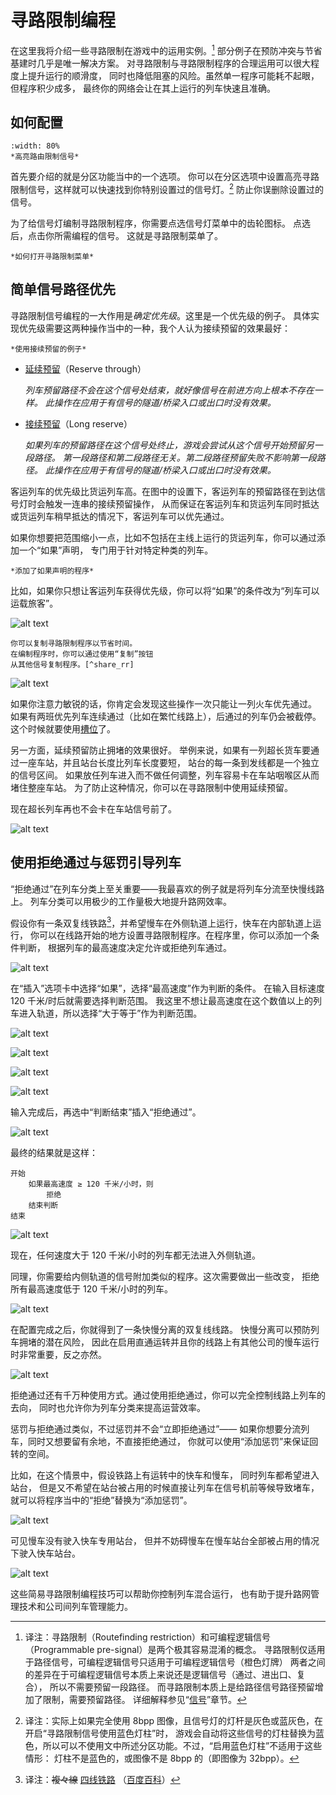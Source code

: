 # 寻路限制编程

在这里我将介绍一些寻路限制在游戏中的运用实例。[^rspp]
部分例子在预防冲突与节省基建时几乎是唯一解决方案。
对寻路限制与寻路限制程序的合理运用可以很大程度上提升运行的顺滑度，
同时也降低阻塞的风险。虽然单一程序可能耗不起眼，但程序积少成多，
最终你的网络会让在其上运行的列车快速且准确。

[^rspp]: 译注：寻路限制（Routefinding restriction）和可编程逻辑信号（Programmable pre-signal）是两个极其容易混淆的概念。
寻路限制仅适用于路径信号，可编程逻辑信号只适用于可编程逻辑信号（橙色灯牌）
两者之间的差异在于可编程逻辑信号本质上来说还是逻辑信号（通过、进出口、复合），
所以不需要预留一段路径。
而寻路限制本质上是给路径信号路径预留增加了限制，需要预留路径。
详细解释参见“[信号](../Features/Signalling.md)”章节。

## 如何配置

```{figure} images/basic_pbs/zoning-restricted.png
:width: 80%
*高亮路由限制信号*
```
首先要介绍的就是分区功能当中的一个选项。
你可以在分区选项中设置高亮寻路限制信号，这样就可以快速找到你特别设置过的信号灯。[^remove_signal]
防止你误删除设置过的信号。

[^remove_signal]: 译注：实际上如果完全使用 8bpp 图像，且信号灯的灯杆是灰色或蓝灰色，在开启“寻路限制信号使用蓝色灯柱”时，
游戏会自动将这些信号的灯柱替换为蓝色，所以可以不使用文中所述分区功能。不过，“启用蓝色灯柱”不适用于这些情形：
灯柱不是蓝色的，或图像不是 8bpp 的（即图像为 32bpp）。

为了给信号灯编制寻路限制程序，你需要点选信号灯菜单中的齿轮图标。
点选后，点击你所需编程的信号。
这就是寻路限制菜单了。

```{figure} images/basic_pbs/routefinding-restriction-how-to-open.png
*如何打开寻路限制菜单*
```

## 简单信号路径优先

寻路限制信号编程的一大作用是*确定优先级*。这里是一个优先级的例子。
具体实现优先级需要这两种操作当中的一种，我个人认为接续预留的效果最好：

```{figure} images/basic_pbs/image-005.png
*使用接续预留的例子*
```

* [延续预留](../Features/Signalling.md#延续预留)（Reserve through）

  *列车预留路径不会在这个信号处结束，就好像信号在前进方向上根本不存在一样。*
  *此操作在应用于有信号的隧道/桥梁入口或出口时没有效果。*

* [接续预留](../Features/Signalling.md#接续预留)（Long reserve）

  *如果列车的预留路径在这个信号处终止，游戏会尝试从这个信号开始预留另一段路径。*
  *第一段路径和第二段路径无关。第二段路径预留失败不影响第一段路径。*
  *此操作在应用于有信号的隧道/桥梁入口或出口时没有效果。*

客运列车的优先级比货运列车高。在图中的设置下，客运列车的预留路径在到达信号灯时会触发一连串的接续预留操作，
从而保证在客运列车和货运列车同时抵达或货运列车稍早抵达的情况下，客运列车可以优先通过。

如果你想要把范围缩小一点，比如不包括在主线上运行的货运列车，你可以通过添加一个“如果”声明，
专门用于针对特定种类的列车。

```{figure} images/basic_pbs/image-006.png
*添加了如果声明的程序*
```

比如，如果你只想让客运列车获得优先级，你可以将“如果”的条件改为“列车可以运载旅客”。

![alt text](images/basic_pbs/image-007.png)

```{tip}
你可以复制寻路限制程序以节省时间。
在编制程序时，你可以通过使用“复制”按钮
从其他信号复制程序。[^share_rr]
```

[^share_rr]: 译注：实际上在这里也可以共享命令，在“复制”按钮的右侧是“共享”按钮，
按住{kbd}`Ctrl`即可共享信号程序。

![alt text](images/basic_pbs/image-008.png)

如果你注意力敏锐的话，你肯定会发现这些操作一次只能让一列火车优先通过。
如果有两班优先列车连续通过（比如在繁忙线路上），后通过的列车仍会被截停。
这个时候就要使用[槽位](../Features/Signalling.md#槽位)了。

另一方面，延续预留防止拥堵的效果很好。
举例来说，如果有一列超长货车要通过一座车站，并且站台长度比列车长度要短，
站台的每一条到发线都是一个独立的信号区间。
如果放任列车进入而不做任何调整，列车容易卡在车站咽喉区从而堵住整座车站。
为了防止这种情况，你可以在寻路限制中使用延续预留。

现在超长列车再也不会卡在车站信号前了。

![alt text](images/basic_pbs/image-009.png)

## 使用拒绝通过与惩罚引导列车

“拒绝通过”在列车分类上至关重要——我最喜欢的例子就是将列车分流至快慢线路上。
列车分类可以用极少的工作量极大地提升路网效率。

假设你有一条双复线铁路[^fufuxian]，并希望慢车在外侧轨道上运行，快车在内部轨道上运行，
你可以在线路开始的地方设置寻路限制程序。在程序里，你可以添加一个条件判断，
根据列车的最高速度决定允许或拒绝列车通过。

![alt text](images/basic_pbs/image-010.png)

[^fufuxian]: 译注：~~複々線~~ [四线铁路](https://zh.wikipedia.org/zh-cn/%E5%9B%9B%E7%B7%9A%E9%90%B5%E8%B7%AF)
（[百度百科](https://baike.baidu.com/item/%E5%9B%9B%E7%B7%9A%E9%90%B5%E8%B7%AF/15567746)）

在“插入”选项卡中选择“如果”，选择“最高速度”作为判断的条件。
在输入目标速度 120 千米/时后就需要选择判断范围。
我这里不想让最高速度在这个数值以上的列车进入轨道，所以选择“大于等于”作为判断范围。

![alt text](images/basic_pbs/image-011.png)

![alt text](images/basic_pbs/image-012.png)

![alt text](images/basic_pbs/image-013.png)

![alt text](images/basic_pbs/image-014.png)

输入完成后，再选中“判断结束”插入“拒绝通过”。

![alt text](images/basic_pbs/image-015.png)

最终的结果就是这样：

```{line-block}
开始
    如果最高速度 ≥ 120 千米/小时，则
        拒绝
    结束判断
结束
```

![alt text](images/basic_pbs/image-016.png)

现在，任何速度大于 120 千米/小时的列车都无法进入外侧轨道。

同理，你需要给内侧轨道的信号附加类似的程序。这次需要做出一些改变，
拒绝所有最高速度低于 120 千米/小时的列车。

![alt text](images/basic_pbs/image-017.png)

在配置完成之后，你就得到了一条快慢分离的双复线线路。
快慢分离可以预防列车拥堵的潜在风险，
因此在启用直通运转并且你的线路上有其他公司的慢车运行时非常重要，反之亦然。

![alt text](images/basic_pbs/image-018.png)

拒绝通过还有千万种使用方式。通过使用拒绝通过，你可以完全控制线路上列车的去向，
同时也允许你为列车分类来提高运营效率。

惩罚与拒绝通过类似，不过惩罚并不会“立即拒绝通过”——
如果你想要分流列车，同时又想要留有余地，不直接拒绝通过，
你就可以使用“添加惩罚”来保证回转的空间。

比如，在这个情景中，假设铁路上有运转中的快车和慢车，
同时列车都希望进入站台，
但是又不希望在站台被占用的时候直接让列车在信号机前等候导致堵车，
就可以将程序当中的“拒绝”替换为“添加惩罚”。

![alt text](images/basic_pbs/image-019.png)

可见慢车没有驶入快车专用站台，
但并不妨碍慢车在慢车站台全部被占用的情况下驶入快车站台。

![alt text](images/basic_pbs/image-020.png)

这些简易寻路限制编程技巧可以帮助你控制列车混合运行，
也有助于提升路网管理技术和公司间列车管理能力。
